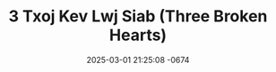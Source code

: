---
layout: movie-video-data
date: 2025-03-01 21:25:08 -0674
categories: movie

# Site Attributes
title: "3 Txoj Kev Lwj Siab (Three Broken Hearts)"
permalink: "/movie/3_Txoj_Kev_Lwj_Siab_(Three_Broken_Hearts)"

# Movie Attributes
synopsis: "Three Broken Hearts nyob rau hauv Ntaub lub siab tsuas xav tau ib yam nkaus xwb, yog tuag. Txoj kev lwj siab tsis muaj hnub qhia tau rau leej twg. "
producer: "Lue Lee"
director: "Mykurt Lor, Lue Lee"
writer: ""
video_link: ""
genre: "Romance"
year: "2011"
release_type: "DVD"
storage: "Center for Hmong Studies"
thumbnail: "/assets/images/movie_thumbnails/3 Txoj Kev Lwj Siab (Three Broken Hearts).jpeg"
publishing_company: "EU Entertainment"

# Sequels + Parts
base_movie: ""
total_parts: 0
sequel: ""

# Movie Cast
cast:
- name: "Ntsias Muas"
- name: "Kiab Toom Ham"
- name: "Yeeb Pov Xyooj"
- name: "Faij Lauj"
- name: "Kuam Hawj"
- name: "Cas Hawj"
- name: "Kiab Thoj"
---